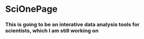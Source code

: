# SciOnePage
### This is going to be an interative data analysis tools for scientists, which I am still working on
